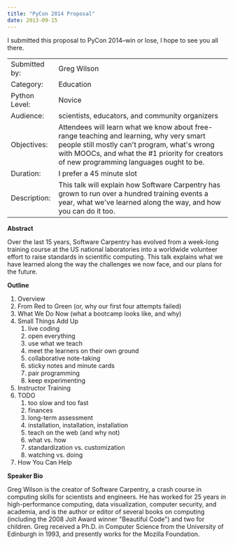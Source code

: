 ```yaml
---
title: "PyCon 2014 Proposal"
date: 2013-09-15
---
```

<p>
  I submitted this proposal to PyCon 2014–win or lose, I hope to see you all there.
</p>
<table class="centered">
  <tr>
    <td>Submitted by:</td>
    <td>Greg Wilson</td>
  </tr>
  <tr>
    <td>Category:</td>
    <td>Education </td>
  </tr>
  <tr>
    <td>Python Level:</td>
    <td>Novice </td>
  </tr>
  <tr>
    <td>Audience:</td>
    <td>scientists, educators, and community organizers </td>
  </tr>
  <tr>
    <td>Objectives:</td>
    <td>Attendees will learn what we know about free-range teaching and learning, why very smart people still mostly can't program, what's wrong with MOOCs, and what the #1 priority for creators of new programming languages ought to be. </td>
  </tr>
  <tr>
    <td>Duration:</td>
    <td>I prefer a 45 minute slot</td>
  </tr>
  <tr>
    <td>Description:</td>
    <td>This talk will explain how Software Carpentry has grown to run over a hundred training events a year, what we've learned along the way, and how you can do it too. </td>
  </tr>
</table>

<p><strong>Abstract</strong></p>

<p>Over the last 15 years, Software Carpentry has evolved from a week-long training course at the US national laboratories into a worldwide volunteer effort to raise standards in scientific computing. This talk explains what we have learned along the way the challenges we now face, and our plans for the future. </p>

<p><strong>Outline</strong></p>

<ol>
 <li>Overview</li>
 <li>From Red to Green (or, why our first four attempts failed)</li>
 <li>What We Do Now (what a bootcamp looks like, and why)</li>
 <li>Small Things Add Up
  <ol>
   <li>live coding</li>
   <li>open everything</li>
   <li>use what we teach</li>
   <li>meet the learners on their own ground</li>
   <li>collaborative note-taking</li>
   <li>sticky notes and minute cards</li>
   <li>pair programming</li>
   <li>keep experimenting</li>
  </ol>
 </li>
 <li>Instructor Training</li>
 <li>TODO
  <ol>
   <li>too slow and too fast</li>
   <li>finances</li>
   <li>long-term assessment</li>
   <li>installation, installation, installation</li>
   <li>teach on the web (and why not)</li>
   <li>what vs. how</li>
   <li>standardization vs. customization</li>
   <li>watching vs. doing</li>
  </ol>
 </li>
 <li>How You Can Help</li>
</ol>

<p><strong>Speaker Bio</strong></p>

<p>Greg Wilson is the creator of Software Carpentry, a crash course in computing skills for scientists and engineers. He has worked for 25 years in high-performance computing, data visualization, computer security, and academia, and is the author or editor of several books on computing (including the 2008 Jolt Award winner "Beautiful Code") and two for children. Greg received a Ph.D. in Computer Science from the University of Edinburgh in 1993, and presently works for the Mozilla Foundation.</p>

